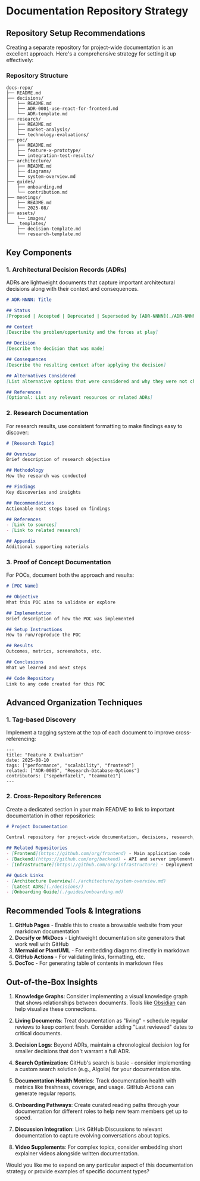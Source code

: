 # Documentation Repository Strategy

## Repository Setup Recommendations

Creating a separate repository for project-wide documentation is an excellent approach. Here's a comprehensive strategy for setting it up effectively:

### Repository Structure

```
docs-repo/
├── README.md
├── decisions/
│   ├── README.md
│   ├── ADR-0001-use-react-for-frontend.md
│   └── ADR-template.md
├── research/
│   ├── README.md
│   ├── market-analysis/
│   └── technology-evaluations/
├── poc/
│   ├── README.md
│   ├── feature-x-prototype/
│   └── integration-test-results/
├── architecture/
│   ├── README.md
│   ├── diagrams/
│   └── system-overview.md
├── guides/
│   ├── onboarding.md
│   └── contribution.md
├── meetings/
│   ├── README.md
│   └── 2025-08/
├── assets/
│   └── images/
└── _templates/
    ├── decision-template.md
    └── research-template.md
```

## Key Components

### 1. Architectural Decision Records (ADRs)

ADRs are lightweight documents that capture important architectural decisions along with their context and consequences.

````markdown name=decisions/ADR-template.md
# ADR-NNNN: Title

## Status
[Proposed | Accepted | Deprecated | Superseded by [ADR-NNNN](./ADR-NNNN.md)]

## Context
[Describe the problem/opportunity and the forces at play]

## Decision
[Describe the decision that was made]

## Consequences
[Describe the resulting context after applying the decision]

## Alternatives Considered
[List alternative options that were considered and why they were not chosen]

## References
[Optional: List any relevant resources or related ADRs]
````

### 2. Research Documentation

For research results, use consistent formatting to make findings easy to discover:

````markdown name=_templates/research-template.md
# [Research Topic]

## Overview
Brief description of research objective

## Methodology
How the research was conducted

## Findings
Key discoveries and insights

## Recommendations
Actionable next steps based on findings

## References
- [Link to sources]
- [Link to related research]

## Appendix
Additional supporting materials
````

### 3. Proof of Concept Documentation

For POCs, document both the approach and results:

````markdown name=_templates/poc-template.md
# [POC Name]

## Objective
What this POC aims to validate or explore

## Implementation
Brief description of how the POC was implemented

## Setup Instructions
How to run/reproduce the POC

## Results
Outcomes, metrics, screenshots, etc.

## Conclusions
What we learned and next steps

## Code Repository
Link to any code created for this POC
````

## Advanced Organization Techniques

### 1. Tag-based Discovery

Implement a tagging system at the top of each document to improve cross-referencing:

```
---
title: "Feature X Evaluation"
date: 2025-08-10
tags: ["performance", "scalability", "frontend"]
related: ["ADR-0005", "Research-Database-Options"]
contributors: ["sepehrfazeli", "teammate1"]
---
```

### 2. Cross-Repository References

Create a dedicated section in your main README to link to important documentation in other repositories:

````markdown name=README.md
# Project Documentation

Central repository for project-wide documentation, decisions, research, and more.

## Related Repositories
- [Frontend](https://github.com/org/frontend) - Main application code
- [Backend](https://github.com/org/backend) - API and server implementation
- [Infrastructure](https://github.com/org/infrastructure) - Deployment and DevOps

## Quick Links
- [Architecture Overview](./architecture/system-overview.md)
- [Latest ADRs](./decisions/)
- [Onboarding Guide](./guides/onboarding.md)
````

## Recommended Tools & Integrations

1. **GitHub Pages** - Enable this to create a browsable website from your markdown documentation
2. **Docsify or MkDocs** - Lightweight documentation site generators that work well with GitHub
3. **Mermaid or PlantUML** - For embedding diagrams directly in markdown
4. **GitHub Actions** - For validating links, formatting, etc.
5. **DocToc** - For generating table of contents in markdown files

## Out-of-the-Box Insights

1. **Knowledge Graphs**: Consider implementing a visual knowledge graph that shows relationships between documents. Tools like [Obsidian](https://obsidian.md/) can help visualize these connections.

2. **Living Documents**: Treat documentation as "living" - schedule regular reviews to keep content fresh. Consider adding "Last reviewed" dates to critical documents.

3. **Decision Logs**: Beyond ADRs, maintain a chronological decision log for smaller decisions that don't warrant a full ADR.

4. **Search Optimization**: GitHub's search is basic - consider implementing a custom search solution (e.g., Algolia) for your documentation site.

5. **Documentation Health Metrics**: Track documentation health with metrics like freshness, coverage, and usage. GitHub Actions can generate regular reports.

6. **Onboarding Pathways**: Create curated reading paths through your documentation for different roles to help new team members get up to speed.

7. **Discussion Integration**: Link GitHub Discussions to relevant documentation to capture evolving conversations about topics.

8. **Video Supplements**: For complex topics, consider embedding short explainer videos alongside written documentation.

Would you like me to expand on any particular aspect of this documentation strategy or provide examples of specific document types?